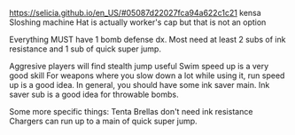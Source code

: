https://selicia.github.io/en_US/#05087d22027fca94a622c1c21 kensa Sloshing machine
Hat is actually worker's cap but that is not an option


Everything MUST have 1 bomb defense dx.
Most need at least 2 subs of ink resistance and 1 sub of quick super jump.

Aggresive players will find stealth jump useful
Swim speed up is a very good skill
For weapons where you slow down a lot while using it, run speed up is a good idea.
In general, you should have some ink saver main.
Ink saver sub is a good idea for throwable bombs.

Some more specific things:
Tenta Brellas don't need ink resistance
Chargers can run up to a main of quick super jump. 
